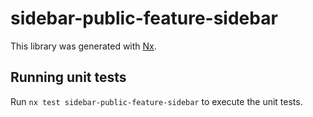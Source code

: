 # sidebar-public-feature-sidebar

This library was generated with [Nx](https://nx.dev).

## Running unit tests

Run `nx test sidebar-public-feature-sidebar` to execute the unit tests.
